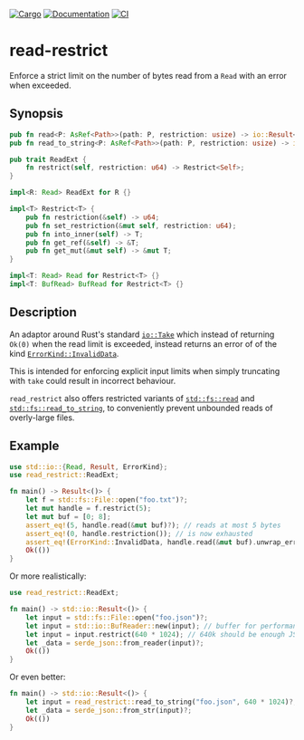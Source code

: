 [![Cargo](https://img.shields.io/crates/v/read-restrict.svg)][crate]
[![Documentation](https://docs.rs/read-restrict/badge.svg)][docs]
[![CI](https://github.com/Freaky/read-restrict/workflows/build/badge.svg)][ci]

# read-restrict

Enforce a strict limit on the number of bytes read from a `Read` with an error
when exceeded.

## Synopsis

```rust
pub fn read<P: AsRef<Path>>(path: P, restriction: usize) -> io::Result<Vec<u8>>;
pub fn read_to_string<P: AsRef<Path>>(path: P, restriction: usize) -> io::Result<String>;

pub trait ReadExt {
    fn restrict(self, restriction: u64) -> Restrict<Self>;
}

impl<R: Read> ReadExt for R {}

impl<T> Restrict<T> {
    pub fn restriction(&self) -> u64;
    pub fn set_restriction(&mut self, restriction: u64);
    pub fn into_inner(self) -> T;
    pub fn get_ref(&self) -> &T;
    pub fn get_mut(&mut self) -> &mut T;
}

impl<T: Read> Read for Restrict<T> {}
impl<T: BufRead> BufRead for Restrict<T> {}
```

## Description

An adaptor around Rust's standard [`io::Take`] which instead of returning
`Ok(0)` when the read limit is exceeded, instead returns an error of of the kind
[`ErrorKind::InvalidData`].

This is intended for enforcing explicit input limits when simply truncating with
`take` could result in incorrect behaviour.

`read_restrict` also offers restricted variants of [`std::fs::read`] and
[`std::fs::read_to_string`], to conveniently prevent unbounded reads of
overly-large files.

## Example

```rust
use std::io::{Read, Result, ErrorKind};
use read_restrict::ReadExt;

fn main() -> Result<()> {
    let f = std::fs::File::open("foo.txt")?;
    let mut handle = f.restrict(5);
    let mut buf = [0; 8];
    assert_eq!(5, handle.read(&mut buf)?); // reads at most 5 bytes
    assert_eq!(0, handle.restriction()); // is now exhausted
    assert_eq!(ErrorKind::InvalidData, handle.read(&mut buf).unwrap_err().kind());
    Ok(())
}
```

Or more realistically:

```rust
use read_restrict::ReadExt;

fn main() -> std::io::Result<()> {
    let input = std::fs::File::open("foo.json")?;
    let input = std::io::BufReader::new(input); // buffer for performance
    let input = input.restrict(640 * 1024); // 640k should be enough JSON for anyone
    let _data = serde_json::from_reader(input)?;
    Ok(())
}
```

Or even better:

```rust
fn main() -> std::io::Result<()> {
    let input = read_restrict::read_to_string("foo.json", 640 * 1024)?;
    let _data = serde_json::from_str(input)?;
    Ok(())
}
```

[crate]: https://crates.io/crates/read-restrict
[docs]: https://docs.rs/read-restrict
[ci]: https://github.com/Freaky/read-restrict/actions?query=workflow%3Abuild
[`io::Take`]: https://doc.rust-lang.org/std/io/struct.Take.html
[`ErrorKind::InvalidData`]: https://doc.rust-lang.org/std/io/enum.ErrorKind.html#variant.InvalidData
[`std::fs::read`]: https://doc.rust-lang.org/std/fs/fn.read.html
[`std::fs::read_to_string`]: https://doc.rust-lang.org/std/fs/fn.read_to_string.html